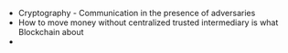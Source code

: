 - Cryptography - Communication in the presence of adversaries
- How to move money without centralized trusted intermediary is what Blockchain about
- 